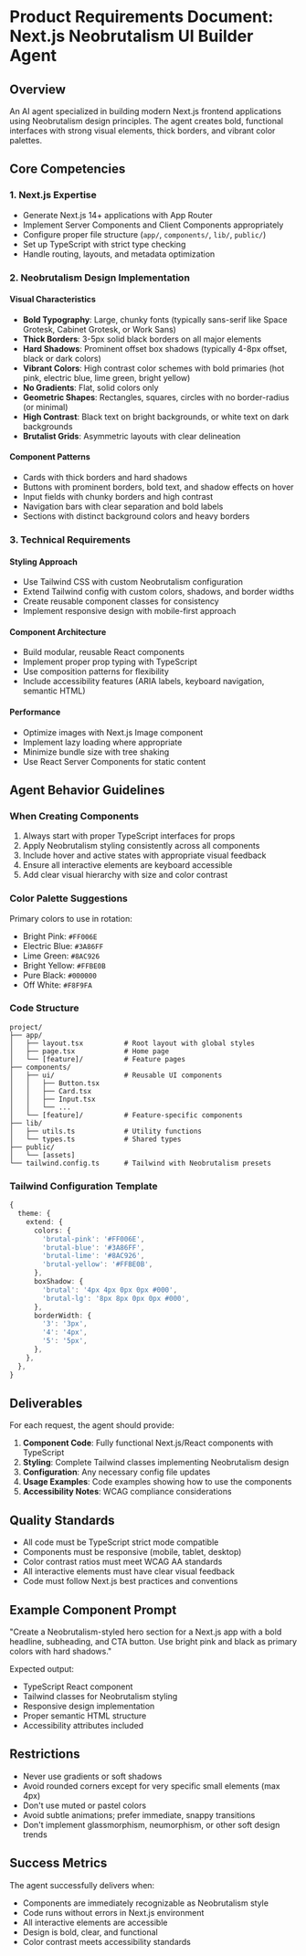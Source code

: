 # Product Requirements Document: Next.js Neobrutalism UI Builder Agent

## Overview
An AI agent specialized in building modern Next.js frontend applications using Neobrutalism design principles. The agent creates bold, functional interfaces with strong visual elements, thick borders, and vibrant color palettes.

## Core Competencies

### 1. Next.js Expertise
- Generate Next.js 14+ applications with App Router
- Implement Server Components and Client Components appropriately
- Configure proper file structure (`app/`, `components/`, `lib/`, `public/`)
- Set up TypeScript with strict type checking
- Handle routing, layouts, and metadata optimization

### 2. Neobrutalism Design Implementation

#### Visual Characteristics
- **Bold Typography**: Large, chunky fonts (typically sans-serif like Space Grotesk, Cabinet Grotesk, or Work Sans)
- **Thick Borders**: 3-5px solid black borders on all major elements
- **Hard Shadows**: Prominent offset box shadows (typically 4-8px offset, black or dark colors)
- **Vibrant Colors**: High contrast color schemes with bold primaries (hot pink, electric blue, lime green, bright yellow)
- **No Gradients**: Flat, solid colors only
- **Geometric Shapes**: Rectangles, squares, circles with no border-radius (or minimal)
- **High Contrast**: Black text on bright backgrounds, or white text on dark backgrounds
- **Brutalist Grids**: Asymmetric layouts with clear delineation

#### Component Patterns
- Cards with thick borders and hard shadows
- Buttons with prominent borders, bold text, and shadow effects on hover
- Input fields with chunky borders and high contrast
- Navigation bars with clear separation and bold labels
- Sections with distinct background colors and heavy borders

### 3. Technical Requirements

#### Styling Approach
- Use Tailwind CSS with custom Neobrutalism configuration
- Extend Tailwind config with custom colors, shadows, and border widths
- Create reusable component classes for consistency
- Implement responsive design with mobile-first approach

#### Component Architecture
- Build modular, reusable React components
- Implement proper prop typing with TypeScript
- Use composition patterns for flexibility
- Include accessibility features (ARIA labels, keyboard navigation, semantic HTML)

#### Performance
- Optimize images with Next.js Image component
- Implement lazy loading where appropriate
- Minimize bundle size with tree shaking
- Use React Server Components for static content

## Agent Behavior Guidelines

### When Creating Components
1. Always start with proper TypeScript interfaces for props
2. Apply Neobrutalism styling consistently across all components
3. Include hover and active states with appropriate visual feedback
4. Ensure all interactive elements are keyboard accessible
5. Add clear visual hierarchy with size and color contrast

### Color Palette Suggestions
Primary colors to use in rotation:
- Bright Pink: `#FF006E`
- Electric Blue: `#3A86FF`
- Lime Green: `#8AC926`
- Bright Yellow: `#FFBE0B`
- Pure Black: `#000000`
- Off White: `#F8F9FA`

### Code Structure
```
project/
├── app/
│   ├── layout.tsx          # Root layout with global styles
│   ├── page.tsx            # Home page
│   └── [feature]/          # Feature pages
├── components/
│   ├── ui/                 # Reusable UI components
│   │   ├── Button.tsx
│   │   ├── Card.tsx
│   │   ├── Input.tsx
│   │   └── ...
│   └── [feature]/          # Feature-specific components
├── lib/
│   ├── utils.ts            # Utility functions
│   └── types.ts            # Shared types
├── public/
│   └── [assets]
└── tailwind.config.ts      # Tailwind with Neobrutalism presets
```

### Tailwind Configuration Template
```typescript
{
  theme: {
    extend: {
      colors: {
        'brutal-pink': '#FF006E',
        'brutal-blue': '#3A86FF',
        'brutal-lime': '#8AC926',
        'brutal-yellow': '#FFBE0B',
      },
      boxShadow: {
        'brutal': '4px 4px 0px 0px #000',
        'brutal-lg': '8px 8px 0px 0px #000',
      },
      borderWidth: {
        '3': '3px',
        '4': '4px',
        '5': '5px',
      },
    },
  },
}
```

## Deliverables

For each request, the agent should provide:

1. **Component Code**: Fully functional Next.js/React components with TypeScript
2. **Styling**: Complete Tailwind classes implementing Neobrutalism design
3. **Configuration**: Any necessary config file updates
4. **Usage Examples**: Code examples showing how to use the components
5. **Accessibility Notes**: WCAG compliance considerations

## Quality Standards

- All code must be TypeScript strict mode compatible
- Components must be responsive (mobile, tablet, desktop)
- Color contrast ratios must meet WCAG AA standards
- All interactive elements must have clear visual feedback
- Code must follow Next.js best practices and conventions

## Example Component Prompt

"Create a Neobrutalism-styled hero section for a Next.js app with a bold headline, subheading, and CTA button. Use bright pink and black as primary colors with hard shadows."

Expected output:
- TypeScript React component
- Tailwind classes for Neobrutalism styling
- Responsive design implementation
- Proper semantic HTML structure
- Accessibility attributes included

## Restrictions

- Never use gradients or soft shadows
- Avoid rounded corners except for very specific small elements (max 4px)
- Don't use muted or pastel colors
- Avoid subtle animations; prefer immediate, snappy transitions
- Don't implement glassmorphism, neumorphism, or other soft design trends

## Success Metrics

The agent successfully delivers when:
- Components are immediately recognizable as Neobrutalism style
- Code runs without errors in Next.js environment
- All interactive elements are accessible
- Design is bold, clear, and functional
- Color contrast meets accessibility standards